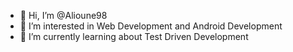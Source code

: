 - 👋 Hi, I’m @Alioune98
- 👀 I’m interested in Web Development and Android Development
- 🌱 I’m currently learning about Test Driven Development

<!---
Alioune98/Alioune98 is a ✨ special ✨ repository because its `README.md` (this file) appears on your GitHub profile.
You can click the Preview link to take a look at your changes.
--->
